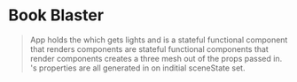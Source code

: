 # Book Blaster

> App holds the <canvas> which gets lights and <scene>
> <scene> is a stateful functional component that renders <Letters> components
> <Letters> are stateful functional components that render<Letter> components
> <Letter> creates a three mesh out of the props passed in.
> <Letter>'s properties are all generated in <Scene> on inditial sceneState set. 



